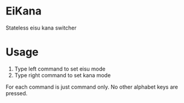 # EiKana

Stateless eisu kana switcher

# Usage

1. Type left command to set eisu mode
2. Type right command to set kana mode

For each command is just command only.  No other alphabet keys are pressed. 